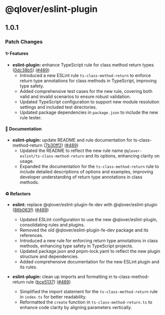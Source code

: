 # @qlover/eslint-plugin

## 1.0.1

### Patch Changes

#### ✨ Features

- **eslint-plugin:** enhance TypeScript rule for class method return types ([0dc38b5](https://github.com/qlover/fe-base/commit/0dc38b5faf3cb8ab4ed41fb6e3f8310df12a0a23)) ([#489](https://github.com/qlover/fe-base/pull/489))
  - Introduced a new ESLint rule `ts-class-method-return` to enforce return type annotations for class methods in TypeScript, improving type safety.
  - Added comprehensive test cases for the new rule, covering both valid and invalid scenarios to ensure robust validation.
  - Updated TypeScript configuration to support new module resolution settings and included test directories.
  - Updated package dependencies in `package.json` to include the new rule tester.

#### 📝 Documentation

- **eslint-plugin:** update README and rule documentation for ts-class-method-return ([7b30ff2](https://github.com/qlover/fe-base/commit/7b30ff2ca519774a8a31c61d645d4eb17fa06aba)) ([#489](https://github.com/qlover/fe-base/pull/489))
  - Updated the README to reflect the new rule name `@qlover-eslint/ts-class-method-return` and its options, enhancing clarity on usage.
  - Expanded the documentation for the `ts-class-method-return` rule to include detailed descriptions of options and examples, improving developer understanding of return type annotations in class methods.

#### ♻️ Refactors

- **eslint:** replace @qlover/eslint-plugin-fe-dev with @qlover/eslint-plugin ([86b063f](https://github.com/qlover/fe-base/commit/86b063fa32d3015f1c70817951199cbd9f11d506)) ([#489](https://github.com/qlover/fe-base/pull/489))
  - Updated ESLint configuration to use the new @qlover/eslint-plugin, consolidating rules and plugins.
  - Removed the old @qlover/eslint-plugin-fe-dev package and its references.
  - Introduced a new rule for enforcing return type annotations in class methods, enhancing type safety in TypeScript projects.
  - Updated package.json and pnpm-lock.yaml to reflect the new plugin structure and dependencies.
  - Added comprehensive documentation for the new ESLint plugin and its rules.

- **eslint-plugin:** clean up imports and formatting in ts-class-method-return rule ([bce5137](https://github.com/qlover/fe-base/commit/bce513791adce5685fb92c86addf6cfb8111a8d7)) ([#489](https://github.com/qlover/fe-base/pull/489))
  - Simplified the import statement for the `ts-class-method-return` rule in `index.ts` for better readability.
  - Reformatted the `create` function in `ts-class-method-return.ts` to enhance code clarity by aligning parameters vertically.
